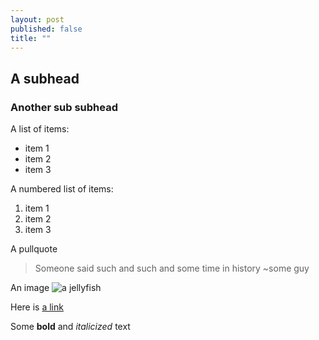 ```yaml
---
layout: post
published: false
title: ""
---
```


## A subhead

### Another sub subhead

A list of items:
- item 1
- item 2
- item 3

A numbered list of items:
1. item 1
2. item 2
3. item 3

A pullquote
> Someone said such and such and some time in history ~some guy

An image
![a jellyfish](/media/Jellyfish.jpg)

Here is [a link](http://google.com)

Some **bold** and _italicized_ text

